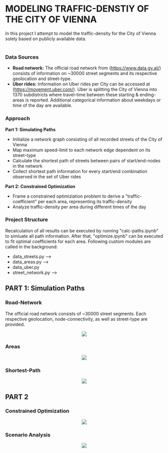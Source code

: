 # MODELING TRAFFIC-DENSTIY OF THE CITY OF VIENNA

In this project I attempt to model the traffic-density for the City of Vienna solely based on publicly available data.<br><br>

### Data Sources
- <b>Road network:</b> The official road network from (https://www.data.gv.at/) consists of information on ~30000 street segments and its respective geolocation and street-type.
- <b>Uber rides:</b> Information on Uber rides per City can be accessed at (https://movement.uber.com/). Uber is splitting the City of Vienna into 1370 subdistricts where travel-time between these starting & ending-areas is reported. Additional categorical information about weekdays or time of the day are available.

### Approach
<b>Part 1: Simulating Paths</b>
<ul>
    <li>Initialize a network graph consisting of all recorded streets of the City of Vienna</li>
    <li>Map maximum speed-limit to each network edge dependent on its street-type</li>
    <li>Calculate the shortest path of streets between pairs of start/end-nodes in the network</li>
    <li>Collect shortest path information for every start/end combination observed in the set of Uber rides</li>
</ul>

<b>Part 2: Constrained Optimization</b>
<ul>
    <li>Frame a constrained optimiziation problem to derive a "traffic-coefficient" per each area, representing its traffic-density</li>
    <li>Analyze traffic-density per area during different times of the day</li>
</ul>
    
### Project Structure
Recalculation of all results can be executed by running "calc-paths.ipynb" to simluate all path information. After that, "optimize.ipynb" can be executed to fit optimal coefficients for each area. Following custom modules are called in the background:
- data_streets.py --> 
- data_areas.py -->
- data_uber.py
- street_network.py -->


## PART 1: Simulation Paths
### Road-Network
The official road network consists of ~30000 street segments. Each respective geolocation, node-connectivity, as well as street-type are provided.
<p align="center"> <img src="https://github.com/bernhard-pfann/vienna-traffic-density/blob/main/img/network-by-type.png width="500"></p>

### Areas
<p align="center"> <img src="https://github.com/bernhard-pfann/vienna-traffic-density/blob/main/img/shapes.png width="500""></p>

### Shortest-Path
<p align="center"> <img src="https://github.com/bernhard-pfann/vienna-traffic-density/blob/main/img/path-areas.png width="500""></p>

## PART 2
### Constrained Optimization
<p align="center"> <img src="https://github.com/bernhard-pfann/vienna-traffic-density/blob/main/img/coefs-distribution-allday.gif width="500""></p>

### Scenario Analysis
<p align="center"> <img src="https://github.com/bernhard-pfann/vienna-traffic-density/blob/main/img/coefs-distribution-scenarios.png width="500""></p>
